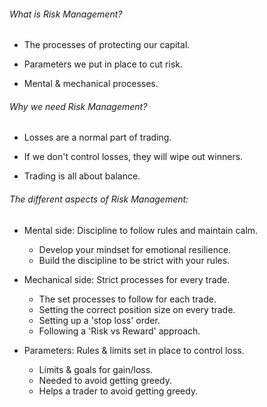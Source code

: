
###### What is Risk Management?

- The processes of protecting our capital.

- Parameters we put in place to cut risk.

- Mental & mechanical processes.


###### Why we need Risk Management?

- Losses are a normal part of trading.

- If we don't control losses, they will wipe out winners.

- Trading is all about balance.


###### The different aspects of Risk Management:

- Mental side: Discipline to follow rules and maintain calm.
	- Develop your mindset for emotional resilience.
	- Build the discipline to be strict with your rules.

- Mechanical side: Strict processes for every trade.
	- The set processes to follow for each trade.
	- Setting the correct position size on every trade.
	- Setting up a 'stop loss' order.
	- Following a 'Risk vs Reward' approach.

- Parameters: Rules & limits set in place to control loss.
	- Limits & goals for gain/loss.
	- Needed to avoid getting greedy.
	- Helps a trader to avoid getting greedy.